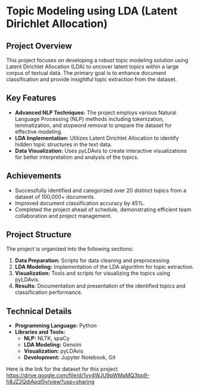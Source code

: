 # Topic Modeling using LDA (Latent Dirichlet Allocation)

## Project Overview
This project focuses on developing a robust topic modeling solution using Latent Dirichlet Allocation (LDA) to uncover latent topics within a large corpus of textual data. The primary goal is to enhance document classification and provide insightful topic extraction from the dataset.

## Key Features
- **Advanced NLP Techniques:** The project employs various Natural Language Processing (NLP) methods including tokenization, lemmatization, and stopword removal to prepare the dataset for effective modeling.
- **LDA Implementation:** Utilizes Latent Dirichlet Allocation to identify hidden topic structures in the text data.
- **Data Visualization:** Uses pyLDAvis to create interactive visualizations for better interpretation and analysis of the topics.

## Achievements
- Successfully identified and categorized over 20 distinct topics from a dataset of 100,000+ documents.
- Improved document classification accuracy by 45%.
- Completed the project ahead of schedule, demonstrating efficient team collaboration and project management.

## Project Structure
The project is organized into the following sections:

1. **Data Preparation:** Scripts for data cleaning and preprocessing.
2. **LDA Modeling:** Implementation of the LDA algorithm for topic extraction.
3. **Visualization:** Tools and scripts for visualizing the topics using pyLDAvis.
4. **Results:** Documentation and presentation of the identified topics and classification performance.

## Technical Details
- **Programming Language:** Python
- **Libraries and Tools:**
  - **NLP:** NLTK, spaCy
  - **LDA Modeling:** Gensim
  - **Visualization:** pyLDAvis
  - **Development:** Jupyter Notebook, Git

 Here is the link for the dataset for this project
https://drive.google.com/file/d/1vy4WJU9pWMaMQ3bp9-h8JZ2QdiApql5y/view?usp=sharing
